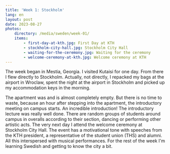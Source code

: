 ```yaml
---
title: 'Week 1: Stockholm'
lang: en
layout: post
date: 2023-08-27
photos:
    directory: /media/sweden/week-01/
    items:
        - first-day-at-kth.jpg: First Day at KTH
        - stockholm-city-hall.jpg: Stockholm City Hall
        - waiting-for-the-ceremony.jpg: Waiting for the ceremony
        - welcome-ceremony-at-kth.jpg: Welcome ceremony at KTH
---
```


The week began in Mestia, Georgia. I visited Kutaisi for one day. From there I flew directly to Stockholm. Actually, not directly, I repacked my bags at the airport in Wroclaw, spent the night at the airport in Stockholm and picked up my accommodation keys in the morning.

The apartment was and is almost completely empty. But there is no time to waste, because an hour after stepping into the apartment, the introductory meeting on campus starts. An incredible introduction! The introductory lecture was really well done. There are random groups of students around campus in overalls according to their section, dancing or performing other artistic acts. The very next day I attend the welcome ceremony at Stockholm City Hall. The event has a motivational tone with speeches from the KTH president, a representative of the student union (THS) and alumni. All this interspersed with musical performances. For the rest of the week I'm learning Swedish and getting to know the city a bit.
